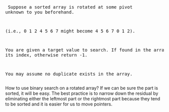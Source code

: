 <backquote><pre>
Suppose a sorted array is rotated at some pivot unknown to you beforehand.

(i.e., 0 1 2 4 5 6 7 might become 4 5 6 7 0 1 2).

You are given a target value to search. If found in the array return its index, otherwise return -1.

You may assume no duplicate exists in the array.
</backquote></pre>

How to use binary search on a rotated array? If we can be sure the part is sorted, it will be easy. The best practice is to narrow down the residual by eliminating either the leftmost part or the rightmost part because they tend to be sorted and it is easier for us to move pointers. 